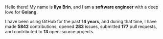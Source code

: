 Hello there! My name is **Ilya Brin**, and I am a **software engineer** with a deep love for **Golang**.

I have been using GitHub for the past **14 years**, and during that time, I have made **5842** contributions, opened **283** issues, submitted **177** pull requests, and contributed to **13** open-source projects.
